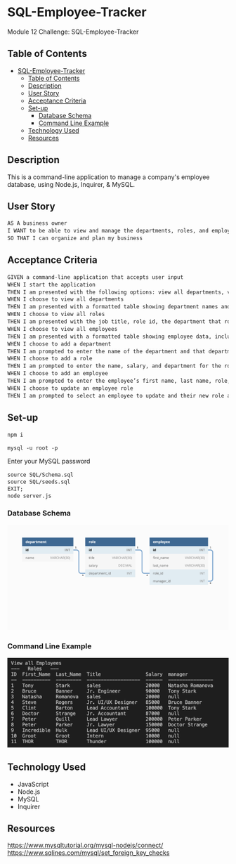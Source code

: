 # SQL-Employee-Tracker
Module 12 Challenge: SQL-Employee-Tracker

## Table of Contents
- [SQL-Employee-Tracker](#sql-employee-tracker)
  - [Table of Contents](#table-of-contents)
  - [Description](#description)
  - [User Story](#user-story)
  - [Acceptance Criteria](#acceptance-criteria)
  - [Set-up](#set-up)
    - [Database Schema](#database-schema)
    - [Command Line Example](#command-line-example)
  - [Technology Used](#technology-used)
  - [Resources](#resources)

## Description
This is a command-line application to manage a company's employee database, using Node.js, Inquirer, & MySQL. 

## User Story

```md
AS A business owner
I WANT to be able to view and manage the departments, roles, and employees in my company
SO THAT I can organize and plan my business
```

## Acceptance Criteria

```md
GIVEN a command-line application that accepts user input
WHEN I start the application
THEN I am presented with the following options: view all departments, view all roles, view all employees, add a department, add a role, add an employee, and update an employee role
WHEN I choose to view all departments
THEN I am presented with a formatted table showing department names and department ids
WHEN I choose to view all roles
THEN I am presented with the job title, role id, the department that role belongs to, and the salary for that role
WHEN I choose to view all employees
THEN I am presented with a formatted table showing employee data, including employee ids, first names, last names, job titles, departments, salaries, and managers that the employees report to
WHEN I choose to add a department
THEN I am prompted to enter the name of the department and that department is added to the database
WHEN I choose to add a role
THEN I am prompted to enter the name, salary, and department for the role and that role is added to the database
WHEN I choose to add an employee
THEN I am prompted to enter the employee’s first name, last name, role, and manager, and that employee is added to the database
WHEN I choose to update an employee role
THEN I am prompted to select an employee to update and their new role and this information is updated in the database 
```

## Set-up
```
npm i
```
```
mysql -u root -p 
```
Enter your MySQL password

```
source SQL/Schema.sql
source SQL/seeds.sql
EXIT;
node server.js
```
### Database Schema
![Database schema includes tables labeled “employee,” role,” and “department.”](./Assets/12-sql-homework-demo-01.png)

### Command Line Example
![Command line example - Viewing All Employees](Assets/MySQL-All%20Employees.png)

## Technology Used
* JavaScript
* Node.js
* MySQL
* Inquirer

## Resources
https://www.mysqltutorial.org/mysql-nodejs/connect/ 
https://www.sqlines.com/mysql/set_foreign_key_checks 

